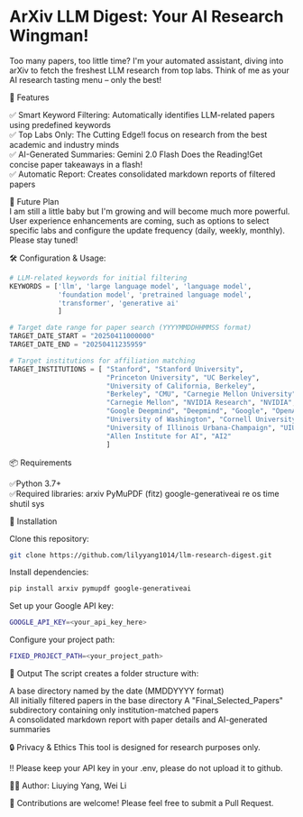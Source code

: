 # ArXiv LLM Digest: Your AI Research Wingman!

Too many papers, too little time? I'm your automated assistant, diving into arXiv to fetch the freshest LLM research from top labs. Think of me as your AI research tasting menu – only the best!  


🌟 Features

✅ Smart Keyword Filtering: Automatically identifies LLM-related papers using predefined keywords  
✅ Top Labs Only: The Cutting Edge!I focus on research from the best academic and industry minds  
✅ AI-Generated Summaries: Gemini 2.0 Flash Does the Reading!Get concise paper takeaways in a flash!  
✅ Automatic Report: Creates consolidated markdown reports of filtered papers 

🌟 Future Plan  
I am still a little baby but I'm growing and will become much more powerful. User experience enhancements are coming, such as options to select specific labs and configure the update frequency (daily, weekly, monthly). Please stay tuned!


🛠️ Configuration & Usage:

```python
# LLM-related keywords for initial filtering  
KEYWORDS = ['llm', 'large language model', 'language model',
            'foundation model', 'pretrained language model',
            'transformer', 'generative ai'
            ]  

# Target date range for paper search (YYYYMMDDHHMMSS format)  
TARGET_DATE_START = "20250411000000"  
TARGET_DATE_END = "20250411235959"  

# Target institutions for affiliation matching
TARGET_INSTITUTIONS = [ "Stanford", "Stanford University",
                        "Princeton University", "UC Berkeley",
                        "University of California, Berkeley",
                        "Berkeley", "CMU", "Carnegie Mellon University",
                        "Carnegie Mellon", "NVIDIA Research", "NVIDIA",
                        "Google Deepmind", "Deepmind", "Google", "OpenAI",
                        "University of Washington", "Cornell University",
                        "University of Illinois Urbana-Champaign", "UIUC",
                        "Allen Institute for AI", "AI2"
                        ]
```

📦 Requirements

✅Python 3.7+  
✅Required libraries: arxiv PyMuPDF (fitz) google-generativeai re os time shutil sys


🚀 Installation

Clone this repository: 
```bash
git clone https://github.com/lilyyang1014/llm-research-digest.git
```

Install dependencies: 
```bash
pip install arxiv pymupdf google-generativeai
```

Set up your Google API key:

```bash
GOOGLE_API_KEY=<your_api_key_here>
```

Configure your project path:

```bash
FIXED_PROJECT_PATH=<your_project_path>
```


📝 Output The script creates a folder structure with:

A base directory named by the date (MMDDYYYY format)  
All initially filtered papers in the base directory A "Final_Selected_Papers" subdirectory containing only institution-matched papers  
A consolidated markdown report with paper details and AI-generated summaries  


🔒 Privacy & Ethics This tool is designed for research purposes only. 

‼️ Please keep your API key in your .env, please do not upload it to github.

🙋‍♀️ Author: Liuying Yang, Wei Li

🤝 Contributions are welcome! Please feel free to submit a Pull Request.
